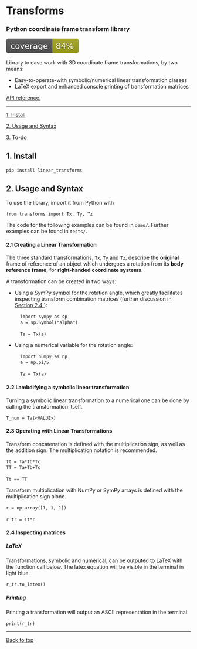 # Transforms

### Python coordinate frame transform library

![alt text](tests/coverage/coverage.svg ".coverage available in tests/coverage/")

Library to ease work with 3D coordinate frame transformations, by two means:
- Easy-to-operate-with symbolic/numerical linear transformation classes
- LaTeX export and enhanced console printing of transformation matrices

[API reference.](https://alopezrivera-docs.github.io/transforms/)

---

[ 1. Install ](#1-install)

[ 2. Usage and Syntax ](#2-usage-and-syntax)

[ 3. To-do ](#3-to-do)

## 1. Install

`pip install linear_transforms`

## 2. Usage and Syntax

To use the library, import it from Python with

    from transforms import Tx, Ty, Tz

The code for the following examples can be found in `demo/`. Further examples can be found in `tests/`.

#### 2.1 Creating a Linear Transformation

The three standard transformations, `Tx`, `Ty` and `Tz`, describe the **original** frame of reference of an object which undergoes a rotation from its **body reference frame**, for **right-handed coordinate systems**. 

A transformation can be created in two ways:

- Using a SymPy symbol for the rotation angle, which greatly facilitates inspecting transform combination matrices (further discussion in [ Section 2.4 ](#24-inspecting-matrices)):

        import sympy as sp
        a = sp.Symbol("alpha")

        Ta = Tx(a)

- Using a numerical variable for the rotation angle:
    
        import numpy as np
        a = np.pi/5

        Ta = Tx(a)

#### 2.2 Lambdifying a symbolic linear transformation

Turning a symbolic linear transformation to a numerical one can be done by calling the transformation itself.

    T_num = Ta(<VALUE>)

#### 2.3 Operating with Linear Transformations

Transform concatenation is defined with the multiplication sign, as well as the addition sign. The multiplication notation is recommended.

    Tt = Ta*Tb*Tc
    TT = Ta+Tb+Tc
    
    Tt == TT
    
Transform multiplication with NumPy or SymPy arrays is defined with the multiplication sign alone.

    r = np.array([1, 1, 1])
    
    r_tr = Tt*r
    
#### 2.4 Inspecting matrices

##### _LaTeX_

Transformations, symbolic and numerical, can be outputed to LaTeX with the function call below. The latex equation will be visible in the terminal in light blue.

    r_tr.to_latex()

##### _Printing_

Printing a transformation will output an ASCII representation in the terminal

    print(r_tr)

---
[Back to top](#transforms)

